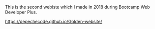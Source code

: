 This is the second webiste which I made in 2018 during Bootcamp Web Developer Plus.

https://depechecode.github.io/Golden-website/
